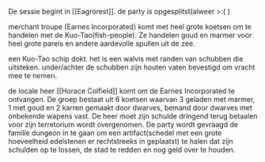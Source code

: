 De sessie begint in [[Eagrorest]]. de party is opgesplitst(alweer >:(  ) 

merchant troupe (Earnes Incorporated) komt met heel grote koetsen om te handelen met de Kuo-Tao(fish-people). Ze handelen goud en marmer voor heel grote parels en andere aardevolle spullen uit de zee.

een Kuo-Tao schip dokt. het is een walvis met randen van schubben die uitsteken. under/achter de schubben zijn houten vaten bevestigd om vracht mee te nemen.

de locale heer [[Horace Colfield]] komt om de Earnes Incorporated te ontvangen.
De groep bestaat uit 6 koetsen waarvan 3 geladen met marmer, 1 met goud en 2 karren gemaakt door dwarves, bemand door dwarves met onbekende wapens vast.
De heer moet zijn schulde dringend terug betaalen voor zijn terretorium wordt overgenomen. De party wordt gevraagd de familie dungeon in te gaan om een artifact(schedel met een grote hoeveelheid edelstenen er rechtstreeks in geplaatst) te halen dat zijn schulden op te lossen, de stad te redden en nog geld over te houden.


